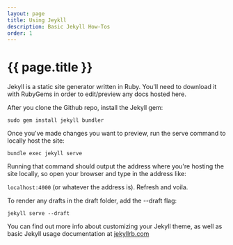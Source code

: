 ```yaml
---
layout: page
title: Using Jeykll
description: Basic Jekyll How-Tos
order: 1
---
```


# {{ page.title }}


Jekyll is a static site generator written in Ruby.  You'll need to download it with RubyGems in order to edit/preview any docs hosted here.

After you clone the Github repo, install the Jekyll gem:

`sudo gem install jekyll bundler`


Once you've made changes you want to preview, run the serve command to locally host the site:

`bundle exec jekyll serve`

Running that command should output the address where you're hosting the site locally, so open your browser and type in the address like:

`localhost:4000` (or whatever the address is).  Refresh and voila.

To render any drafts in the draft folder, add the --draft flag:

`jekyll serve --draft`


 You can find out more info about customizing your Jekyll theme, as well as basic Jekyll usage documentation at [jekyllrb.com](https://jekyllrb.com/)